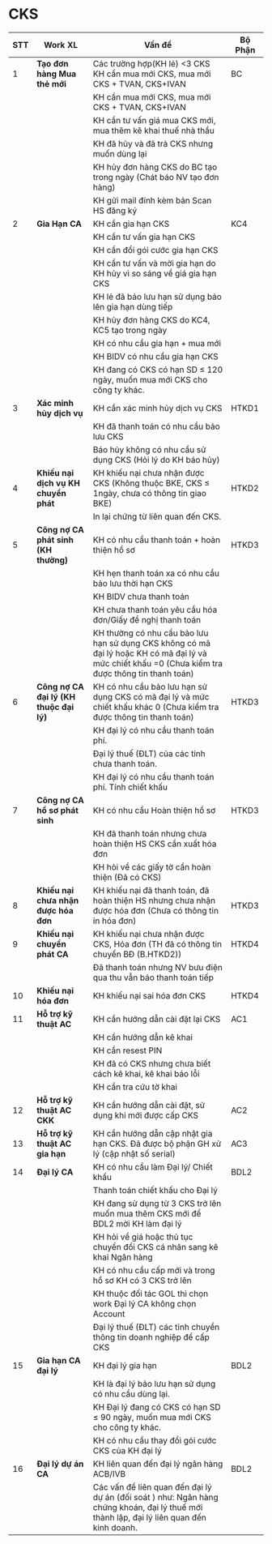 # CKS
|STT| Work XL | Vấn đề | Bộ Phận |
|---|---------|--------|---------|
|1|**Tạo đơn hàng Mua thẻ mới**| Các trường hợp(KH lẻ) <3 CKS KH cần mua mới CKS, mua mới CKS + TVAN, CKS+IVAN| BC
|||KH cần mua mới CKS, mua mới CKS + TVAN, CKS+IVAN
|||KH cần tư vấn giá mua CKS mới, mua thêm kê khai thuế nhà thầu
|||KH đã hủy và đã trả CKS nhưng muốn dùng lại
|||KH hủy đơn hàng CKS do BC tạo trong ngày (Chát báo NV tạo đơn hàng)
|||KH gửi mail đính kèm bản Scan HS đăng ký 
|2|**Gia Hạn CA**|KH cần gia hạn CKS | KC4
|||KH cần tư vấn gia hạn CKS
|||KH cần đổi gói cước gia hạn CKS
|||KH cần tư vấn và mời gia hạn do KH hủy vì so sáng về giá gia hạn CKS
|||KH lẻ đã bảo lưu hạn sử dụng báo lên gia hạn dùng tiếp
|||KH hủy đơn hàng CKS do KC4, KC5 tạo trong ngày
|||KH có nhu cầu gia hạn + mua mới
|||KH BIDV có nhu cầu gia hạn CKS
|||KH đang có CKS có hạn SD ≤ 120 ngày, muốn mua mới CKS cho công ty khác.
|3|**Xác minh hủy dịch vụ**| KH cần xác minh hủy dịch vụ CKS| HTKD1
|||KH đã thanh toán có nhu cầu bảo lưu CKS
|||Báo hủy không có nhu cầu sử dụng CKS (Hỏi lý do KH báo hủy)
|4|**Khiếu nại dịch vụ KH chuyển phát**| KH khiếu nại chưa nhận được CKS (Không thuộc BKE, CKS ≤ 1ngày, chưa có thông tin giao BKE)| HTKD2|
|||In lại chứng từ liên quan đến CKS.
|5|**Công nợ CA phát sinh (KH thường)**| KH có nhu cầu thanh toán + hoàn thiện hồ sơ | HTKD3
|||KH hẹn thanh toán xa có nhu cầu bảo lưu thời hạn CKS 
|||KH BIDV chưa thanh toán 
|||KH chưa thanh toán yêu cầu hóa đơn/Giấy đề nghị thanh toán
|||KH thường có nhu cầu bảo lưu hạn sử dụng CKS không có mã đại lý hoặc KH có mã đại lý và mức chiết khấu =0 (Chưa kiểm tra được thông tin thanh toán) 
|6|**Công nợ CA đại lý (KH thuộc đại lý)**| KH có nhu cầu bảo lưu hạn sử dụng CKS có mã đại lý và mức chiết khấu khác 0 (Chưa kiểm tra được thông tin thanh toán)| HTKD3
|||KH đại lý có nhu cầu thanh toán phí.
|||Đại lý thuế (ĐLT) của các tỉnh chưa thanh toán.
|||KH đại lý có nhu cầu thanh toán phí. Tính chiết khấu
|7|**Công nợ CA hồ sơ phát sinh**|KH có nhu cầu Hoàn thiện hồ sơ | HTKD3
|||KH đã thanh toán nhưng chưa hoàn thiện HS CKS cần xuất hóa đơn
|||KH hỏi về các giấy tờ cần hoàn thiện (Đã có CKS)
|8|**Khiếu nại chưa nhận được hóa đơn**|KH khiếu nại đã thanh toán, đã hoàn thiện HS nhưng chưa nhận được hóa đơn (Chưa có thông tin in hóa đơn)| HTKD3
|9|**Khiếu nại chuyển phát CA**|KH khiếu nại chưa nhận được CKS, Hóa đơn (TH đã có thông tin chuyển BĐ (B.HTKD2))| HTKD4
|||Đã thanh toán nhưng NV bưu điện qua thu vẫn báo thanh toán tiếp
|10|**Khiếu nại hóa đơn**|KH khiếu nại sai hóa đơn CKS| HTKD4
|11|**Hỗ trợ kỹ thuật AC**|KH cần hướng dẫn cài đặt lại CKS| AC1
|||KH cần hướng dẫn kê khai
|||KH cần resest PIN 
|||KH đã có CKS nhưng chưa biết cách kê khai, kê khai báo lỗi
|||KH cần tra cứu tờ khai 
|12|**Hỗ trợ kỹ thuật AC CKK**|KH cần hướng dẫn cài đặt, sử dụng khi mới được cấp CKS| AC2
|13|**Hỗ trợ kỹ thuật AC gia hạn**| KH cần hướng dẫn cập nhật gia hạn CKS. Đã được bộ phận GH xử lý (cập nhật số serial)| AC3
|14|**Đại lý CA**| KH có nhu cầu làm Đại lý/ Chiết khấu | BDL2
|||Thanh toán chiết khấu cho Đại lý 
|||KH đang sử dụng từ 3 CKS trở lên muốn mua thêm CKS mới để BDL2 mời KH làm đại lý 
|||KH hỏi về giá hoặc thủ tục chuyển đổi CKS cá nhân sang kê khai Ngân hàng
|||KH có nhu cầu cấp mới và trong hồ sơ KH có 3 CKS trở lên 
|||KH thuộc đối tác GOL thì chọn work Đại lý CA không chọn Account 
|||Đại lý thuế (ĐLT) các tỉnh chuyển thông tin doanh nghiệp để cấp CKS
|15|**Gia hạn CA đại lý**|KH đại lý gia hạn| BDL2
|||KH là đại lý bảo lưu hạn sử dụng có nhu cầu dùng lại.
|||KH Đại lý đang có CKS có hạn SD ≤  90 ngày, muốn mua mới CKS cho công ty khác.
|||KH có nhu cầu thay đổi gói cước CKS của KH đại lý
|16|**Đại lý dự án CA**|KH liên quan đến đại lý ngân hàng ACB/IVB| BDL2
|||Các vấn đề liên quan đến đại lý dự án (đối soát ) như: Ngân hàng chứng khoán, đại lý thuế mới thành lập, đại lý liên quan đến kinh doanh.
